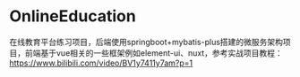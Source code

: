 # OnlineEducation
在线教育平台练习项目，后端使用springboot+mybatis-plus搭建的微服务架构项目，前端基于vue相关的一些框架例如element-ui、nuxt，参考实战项目教程：https://www.bilibili.com/video/BV1y7411y7am?p=1
